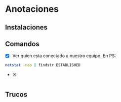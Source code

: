 # Anotaciones

## Instalaciones



## Comandos

- [x] Ver quien esta conectado a nuestro equipo. En PS:

```bash
netstat -nao | findstr ESTABLISHED 
```

- [x]

```
```


## Trucos



